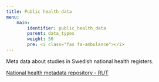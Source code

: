 ```yaml
---
title: Public health data
menu:
    main:
        identifier: public_health_data
        parent: data_types
        weight: 50
        pre: <i class="fas fa-ambulance"></i>
---
```


Meta data about studies in Swedish national health registers.

[National health metadata repository - RUT](rut)
